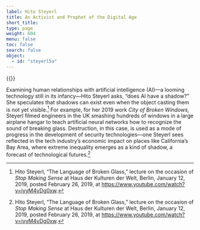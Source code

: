 ```yaml
---
label: Hito Steyerl
title: An Activist and Prophet of the Digital Age
short_title:
type: page
weight: 604
menu: false
toc: false
search: false
object:
  - id: "steyerl5a"
---
```

{{<q-figure id="steyerl5a">}}

Examining human relationships with artificial intelligence (AI)—a looming technology still in its infancy—Hito Steyerl asks, “does AI have a shadow?” She speculates that shadows can exist even when the object casting them is not yet visible.[^1] For example, for her 2019 work *City of Broken Windows,* Steyerl filmed engineers in the UK smashing hundreds of windows in a large airplane hangar to teach artificial neural networks how to recognize the sound of breaking glass. Destruction, in this case, is used as a mode of progress in the development of security technologies—one Steyerl sees reflected in the tech industry’s economic impact on places like California’s Bay Area, where extreme inequality emerges as a kind of shadow, a forecast of technological futures.[^2]

[^1]: Hito Steyerl, “The Language of Broken Glass,” lecture on the occasion of *Stop Making Sense* at Haus der Kulturen der Welt, Berlin, January 12, 2019, posted February 26, 2019, at https://www.youtube.com/watch?v=iyyM4vDg0xw.

[^2]: Hito Steyerl, “The Language of Broken Glass,” lecture on the occasion of *Stop Making Sense* at Haus der Kulturen der Welt, Berlin, January 12, 2019, posted February 26, 2019, at https://www.youtube.com/watch?v=iyyM4vDg0xw.
